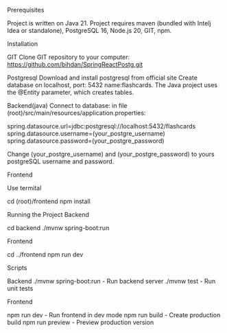 Prerequisites

Project is written on Java 21. Project requires maven (bundled with Intelj Idea or standalone), PostgreSQL 16, Node.js 20, GIT, npm.

Installation

GIT
Clone GIT repository to your computer: https://github.com/bihdan/SpringReactPostg.git

Postgresql
Download and install postgresql from official site
Create database on localhost, port: 5432 name:flashcards.
The Java project uses the @Entity parameter, which creates tables.

Backend(java)
Connect to database: in file (root)/src/main/resources/application.properties:

spring.datasource.url=jdbc:postgresql://localhost:5432/flashcards
spring.datasource.username=(your_postgre_username)
spring.datasource.password=(your_postgre_password)

Change (your_postgre_username) and (your_postgre_password) to yours postgreSQL username and password. 

Frontend

Use termital

cd (root)/frontend
npm install

Running the Project
Backend

cd backend
./mvnw spring-boot:run

Frontend

cd ../frontend
npm run dev

Scripts

Backend
./mvnw spring-boot:run - Run backend server
./mvnw test            - Run unit tests

Frontend

npm run dev 	       - Run frontend in dev mode
npm run build 	       - Create production build
npm run preview        - Preview production version



